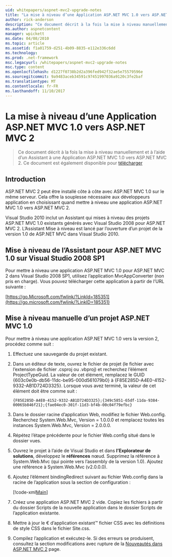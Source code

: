 ```yaml
---
uid: whitepapers/aspnet-mvc2-upgrade-notes
title: "La mise à niveau d’une Application ASP.NET MVC 1.0 vers ASP.NET MVC 2 | Documents Microsoft"
author: rick-anderson
description: "Ce document décrit à la fois la mise à niveau manuellement et à l’aide d’un Assistant à une Application ASP.NET MVC 1.0 vers ASP.NET MVC 2. Ce document est également disponible pour d..."
ms.author: aspnetcontent
manager: wpickett
ms.date: 04/08/2010
ms.topic: article
ms.assetid: f1a01759-d251-4b09-8835-e112e336c6dd
ms.technology: 
ms.prod: .net-framework
msc.legacyurl: /whitepapers/aspnet-mvc2-upgrade-notes
msc.type: content
ms.openlocfilehash: d1227f0738b2d2a396fed942f32ae5e75579596e
ms.sourcegitcommit: 9a9483aceb34591c97451997036a9120c3fe2baf
ms.translationtype: MT
ms.contentlocale: fr-FR
ms.lasthandoff: 11/10/2017
---
```

<a name="upgrading-an-aspnet-mvc-10-application-to-aspnet-mvc-2"></a>La mise à niveau d’une Application ASP.NET MVC 1.0 vers ASP.NET MVC 2
====================
> Ce document décrit à la fois la mise à niveau manuellement et à l’aide d’un Assistant à une Application ASP.NET MVC 1.0 vers ASP.NET MVC 2. Ce document est également disponible pour [télécharger](https://download.microsoft.com/download/F/1/6/F16F9AF9-8EF4-4845-BC97-639791D5699C/MVC2-Upgrade-Notes.pdf)


## <a name="introduction"></a>Introduction

ASP.NET MVC 2 peut être installé côte à côte avec ASP.NET MVC 1.0 sur le même serveur. Cela offre la souplesse nécessaire aux développeurs application en choisissant quand mettre à niveau une application ASP.NET MVC 1.0 vers ASP.NET MVC 2.

Visual Studio 2010 inclut un Assistant qui mises à niveau des projets ASP.NET MVC 1.0 existants générés avec Visual Studio 2008 pour ASP.NET MVC 2. L’Assistant Mise à niveau est lancé par l’ouverture d’un projet de la version 1.0 de ASP.NET MVC dans Visual Studio 2010.

## <a name="upgrade-wizard-for-aspnet-mvc-10-on-visual-studio-2008-sp1"></a>Mise à niveau de l’Assistant pour ASP.NET MVC 1.0 sur Visual Studio 2008 SP1

Pour mettre à niveau une application ASP.NET MVC 1.0 pour ASP.NET MVC 2 dans Visual Studio 2008 SP1, utilisez l’application MvcAppConverter (non pris en charge). Vous pouvez télécharger cette application à partir de l’URL suivante :

[https://go.Microsoft.com/fwlink/?LinkId=185351](https://go.microsoft.com/fwlink/?LinkID=185351)

## <a name="manually-upgrading-an-aspnet-mvc-10-project"></a>Mise à niveau manuelle d’un projet ASP.NET MVC 1.0

Pour mettre à niveau une application ASP.NET MVC 1.0 vers la version 2, procédez comme suit :

1. Effectuez une sauvegarde du projet existant.
2. Dans un éditeur de texte, ouvrez le fichier de projet (le fichier avec l’extension de fichier .csproj ou .vbproj) et recherchez l’élément ProjectTypeGuid. La valeur de cet élément, remplacez le GUID {603c0e0b-db56-11dc-be95-000d561079b0} à {F85E285D-A4E0-4152-9332-AB1D724D3325}. Lorsque vous avez terminé, la valeur de cet élément doit être comme suit : 

    `{F85E285D-A4E0-4152-9332-AB1D724D3325};{349c5851-65df-11da-9384-00065b846f21};{fae04ec0-301f-11d3-bf4b-00c04f79efbc}`
3. Dans le dossier racine d’application Web, modifiez le fichier Web.config. Recherchez System.Web.Mvc, Version = 1.0.0.0 et remplacez toutes les instances System.Web.Mvc, Version = 2.0.0.0.
4. Répétez l’étape précédente pour le fichier Web.config situé dans le dossier vues.
5. Ouvrez le projet à l’aide de Visual Studio et dans **l’Explorateur de solutions**, développez le **références** nœud. Supprimez la référence à System.Web.Mvc (qui pointe vers l’assembly de la version 1.0). Ajoutez une référence à System.Web.Mvc (v2.0.0.0).
6. Ajoutez l’élément bindingRedirect suivant au fichier Web.config dans la racine de l’application sous la section de configuration :   

    [!code-xml[Main](aspnet-mvc2-upgrade-notes/samples/sample1.xml)]
7. Créez une application ASP.NET MVC 2 vide. Copiez les fichiers à partir du dossier Scripts de la nouvelle application dans le dossier Scripts de l’application existante.
8. Mettre à jour le € d’application existant™ fichier CSS avec les définitions de style CSS dans le fichier Site.css.
9. Compilez l’application et exécutez-le. Si des erreurs se produisent, consultez la section modifications avec rupture de la [Nouveautés dans ASP.NET MVC 2](https://go.microsoft.com/fwlink/?LinkID=185038) page.
